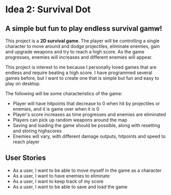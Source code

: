 
# Idea 2: Survival Dot

## A simple but fun to play endless survival gamw!

This project is a **2D survival game**. The player will be controlling a single character to move around and dodge
projectiles, eliminate enemies, gain and upgrade weapons and try to reach a high score. As the game progresses, enemies
will increases and different enemies will appear.

This project is interest to me because I personally loved games that are endless and require beating a high score. 
I have programmed several games before, but I want to create one that is simple but fun and easy to play on desktop.

The following will be some characteristics of the game:

- Player will have hitpoints that decrease to 0 when hit by projectiles or enemies, and it is game over when it is 0
- Player's score increases as time progresses and enemies are eliminated
- Players can pick up random weapons around the map
- Saving and loading the game should be possible, along with resetting and storing highscores
- Enemies will vary, with different damage outputs, hitpoints and speed to reach player
## User Stories
- As a user, I want to be able to move myself in the game as a character
- As a user, I want to have enemies to eliminate
- As a user, I want to keep track of my score
- As a user, I want to be able to save and load the game

